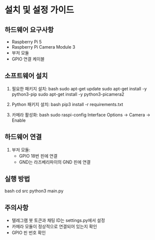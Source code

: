 # 설치 및 설정 가이드

## 하드웨어 요구사항
- Raspberry Pi 5
- Raspberry Pi Camera Module 3
- 부저 모듈
- GPIO 연결 케이블

## 소프트웨어 설치
1. 필요한 패키지 설치:
bash
sudo apt-get update
sudo apt-get install -y python3-pip
sudo apt-get install -y python3-picamera2

2. Python 패키지 설치:
bash
pip3 install -r requirements.txt

3. 카메라 활성화:
bash
sudo raspi-config
Interface Options -> Camera -> Enable


## 하드웨어 연결
1. 부저 모듈:
   - GPIO 18번 핀에 연결
   - GND는 라즈베리파이의 GND 핀에 연결

## 실행 방법
bash
cd src
python3 main.py

## 주의사항
- 텔레그램 봇 토큰과 채팅 ID는 settings.py에서 설정
- 카메라 모듈이 정상적으로 연결되어 있는지 확인
- GPIO 핀 번호 확인
